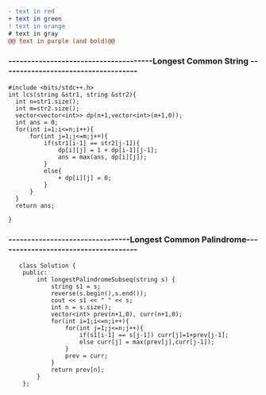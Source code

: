 
```diff
- text in red
+ text in green
! text in orange
# text in gray
@@ text in purple (and bold)@@
```

### --------------------------------------Longest Common String ------------------------------------
``` 
#include <bits/stdc++.h> 
int lcs(string &str1, string &str2){
  int n=str1.size();
  int m=str2.size();
  vector<vector<int>> dp(n+1,vector<int>(m+1,0));
  int ans = 0;
  for(int i=1;i<=n;i++){
      for(int j=1;j<=m;j++){
          if(str1[i-1] == str2[j-1]){
              dp[i][j] = 1 + dp[i-1][j-1];
              ans = max(ans, dp[i][j]);
          }
          else{
              + dp[i][j] = 0;
          }
      }
  }
  return ans;

}
```
### --------------------------------Longest Common Palindrome-------------------------------------
   
       class Solution {
        public:
            int longestPalindromeSubseq(string s) {
                string s1 = s;
                reverse(s.begin(),s.end());
                cout << s1 << " " << s;
                int n = s.size();
                vector<int> prev(n+1,0), curr(n+1,0);
                for(int i=1;i<=n;i++){
                    for(int j=1;j<=n;j++){
                        if(s1[i-1] == s[j-1]) curr[j]=1+prev[j-1];
                        else curr[j] = max(prev[j],curr[j-1]);
                    }
                    prev = curr;
                }
                return prev[n];
            }
        };
